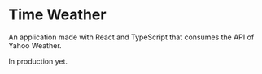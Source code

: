 # Time Weather

An application made with React and TypeScript that consumes the API of Yahoo Weather. 

In production yet.
